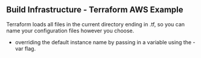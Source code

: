 ## Build Infrastructure - Terraform AWS Example
Terraform loads all files in the current directory ending in .tf, so you can name your configuration files however you choose.
- overriding the default instance name by passing in a variable using the -var flag.